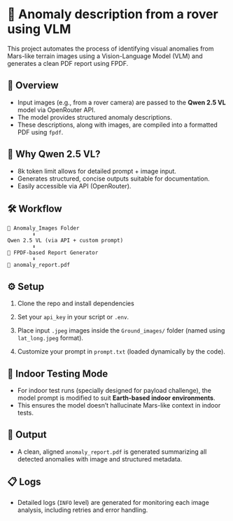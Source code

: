 # 🚀 Anomaly description from a rover using VLM

This project automates the process of identifying visual anomalies from Mars-like terrain images using a Vision-Language Model (VLM) and generates a clean PDF report using FPDF.

## 📌 Overview

- Input images (e.g., from a rover camera) are passed to the **Qwen 2.5 VL** model via OpenRouter API.
- The model provides structured anomaly descriptions.
- These descriptions, along with images, are compiled into a formatted PDF using `fpdf`.

## 🧠 Why Qwen 2.5 VL?

- 8k token limit allows for detailed prompt + image input.
- Generates structured, concise outputs suitable for documentation.
- Easily accessible via API (OpenRouter).

## 🛠️ Workflow

```
📁 Anomaly_Images Folder
        ⬇
Qwen 2.5 VL (via API + custom prompt)
        ⬇
📝 FPDF-based Report Generator
        ⬇
📄 anomaly_report.pdf
```

## ⚙️ Setup

1. Clone the repo and install dependencies

2. Set your `api_key`  in your script or `.env`.

3. Place input `.jpeg` images inside the `Ground_images/` folder (named using `lat_long.jpeg` format).

4. Customize your prompt in `prompt.txt` (loaded dynamically by the code).

## 🧪 Indoor Testing Mode

- For indoor test runs (specially designed for payload challenge), the model prompt is modified to suit **Earth-based indoor environments**.
- This ensures the model doesn’t hallucinate Mars-like context in indoor tests.

## 📂 Output

- A clean, aligned `anomaly_report.pdf` is generated summarizing all detected anomalies with image and structured metadata.

## 📋 Logs

- Detailed logs (`INFO` level) are generated for monitoring each image analysis, including retries and error handling.

